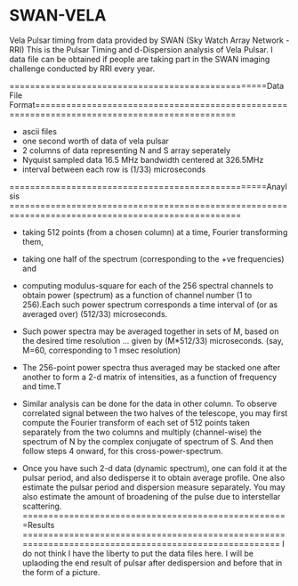 # SWAN-VELA
Vela  Pulsar timing from data provided by SWAN (Sky Watch Array Network - RRI)
This is the Pulsar Timing and d-Dispersion analysis of Vela Pulsar. I data file can be obtained if people are taking part in the SWAN imaging challenge conducted by RRI every year. 

==================================================Data File Format=============================================================================================
- ascii files
- one second worth of data of vela pulsar 
- 2 columns of data representing N and S array seperately 
- Nyquist sampled data 16.5 MHz bandwidth centered at 326.5MHz
- interval between each row is (1/33) microseconds

==================================================Anaylsis ===================================================================================================


- taking 512 points (from a chosen column) at a time, Fourier transforming them,
- taking one half of the spectrum (corresponding to the +ve frequencies) and
- computing modulus-square for each of the 256 spectral channels to obtain power (spectrum) as a function of channel number (1 to 256).Each such power spectrum corresponds a time interval of (or as averaged over) (512/33) microseconds.

- Such power spectra may be averaged together in sets of M, based on the desired time resolution ... given by (M*512/33) microseconds.  (say, M=60, corresponding to 1 msec resolution)

- The 256-point power spectra thus averaged may be stacked one after another to form a 2-d matrix of intensities, as a function of frequency and time.T

- Similar analysis can be done for the data in other column. To observe correlated signal between the two halves of the telescope, you may first compute the Fourier transform of each set of 512 points taken separately from the two columns and multiply (channel-wise) the spectrum of N by the complex conjugate of spectrum of S. And then follow steps 4 onward, for this cross-power-spectrum.

- Once you have such 2-d data (dynamic spectrum), one can fold it at the pulsar period, and also dedisperse it to obtain average profile. One also estimate the pulsar period and dispersion measure separately. You may also estimate the amount of broadening of the pulse due to interstellar scattering.  
====================================================Results =====================================================================================================
I do not think I have the liberty to put the data files here. I will be uplaoding the end result of pulsar after dedispersion and before that in the form of a picture. 
